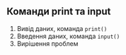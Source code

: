 ## Команди print та input

1. Вивід даних, команда `print()`
2. Введення даних, команда `input()`
3. Вирішення проблем
